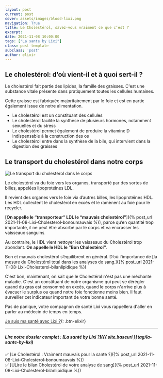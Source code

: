 ```yaml
---
layout: post
current: post
cover: assets/images/blood-lixi.png
navigation: True
title: Le Cholestérol, savez-vous vraiment ce que c’est ? 
excerpt: 
date: 2021-11-08 10:00:00
tags: ["La sante by Lixi"]
class: post-template
subclass: 'post'
author: elixir
---
```



## Le cholestérol: d’où vient-il et à quoi sert-il ?

Le cholestérol fait partie des lipides, la famille des graisses. 
C'est une substance vitale présente dans pratiquement toutes les cellules humaines. 
 
Cette graisse est fabriquée majoritairement par le foie et est en partie également issue de notre alimentation.
 
- Le cholestérol est un constituant des cellules 
- Le cholestérol facilite la synthèse de plusieurs hormones, notamment sexuelles et du stress
- Le cholestérol permet également de produire la vitamine D indispensable à la construction des os
- Le cholestérol entre dans la synthèse de la bile, qui intervient dans la digestion des graisses
 
## Le transport du cholestérol dans notre corps 

![Le transport du cholestérol dans le corps](/assets/images/circuit-cholestérol.jpg)

Le cholestérol va du foie vers les organes, transporté par des sortes de billes, appelées lipoprotéines LDL.

Il revient des organes vers le foie via d’autres billes, les lipoprotéines HDL.
Les HDL collectent le cholestérol en excès et le ramènent au foie pour le recycler.
 
[**On appelle le “transporteur” LDL le “mauvais cholestérol”**]({% post_url 2021-11-08-Lixi-Cholesterol-bonoumauvais %}), parce qu’en quantité trop importante, il ne peut être absorbé par le corps et va encrasser les vaisseaux sanguins.
 
Au contraire, le HDL vient nettoyer les vaisseaux du Cholestérol trop abondant. **On appelle le HDL le “Bon Cholestérol”**.
 
Bon et mauvais cholestérol s’équilibrent en général. D’où l'importance de [la mesure du Cholestérol total dans les analyses de sang.]({% post_url 2021-11-08-Lixi-Cholesterol-bilanlipidique %})  

C'est bon, maintenant, on sait que le Cholestérol n'est pas une méchante maladie. C'est un constituant de notre organisme qui peut se dérégler quand du gras est consommé en excès, quand le corps n'arrive plus à évacuer le surplus ou quand notre foie fonctionne moins bien. 
Il faut surveiller cet indicateur important de votre bonne santé. 

Pas de panique, votre compagnon de santé Lixi vous rappellera d'aller en parler au médecin de temps en temps.


[Je suis ma santé avec Lixi ?](https://www.lixi-sante.fr/){: .btn-elixir}


---
  
##### Lire notre dossier complet : [La santé by Lixi ?]({{ site.baseurl }}tag/la-sante-by-lixi)


✅ [Le Cholestérol : Vraiment mauvais pour la santé ?]({% post_url 2021-11-08-Lixi-Cholesterol-bonoumauvais %})  
✅ [ULire le bilan Cholestérol de votre analyse de sang]({% post_url 2021-11-08-Lixi-Cholesterol-bilanlipidique %})  
 
